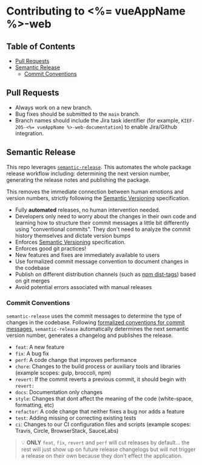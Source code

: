 # Contributing to <%= vueAppName %>-web

<!-- START doctoc generated TOC please keep comment here to allow auto update -->
<!-- DON'T EDIT THIS SECTION, INSTEAD RE-RUN doctoc TO UPDATE -->
## Table of Contents

- [Pull Requests](#pull-requests)
- [Semantic Release](#semantic-release)
  - [Commit Conventions](#commit-conventions)

<!-- END doctoc generated TOC please keep comment here to allow auto update -->

## Pull Requests

- Always work on a new branch.
- Bug fixes should be submitted to the `main` branch.
- Branch names should include the Jira task identifier (for example,
  `KIEF-205-<%= vueAppName %>-web-documentation`) to enable Jira/Github integration.

## Semantic Release

This repo leverages
[`semantic-release`](https://semantic-release.gitbook.io/semantic-release/).
This automates the whole package release workflow including: determining the
next version number, generating the release notes and publishing the package.

This removes the immediate connection between human emotions and version
numbers, strictly following the [Semantic Versioning](http://semver.org/)
specification.

- Fully **automated** releases, no human intervention needed.
- Developers only need to worry about the changes in their own code and learning
  how to structure their commit messages a little bit differently using
  "conventional commits". They don't need to analyze the commit history
  themselves and dictate version bumps
- Enforces [Semantic Versioning](https://semver.org/) specification.
- Enforces good git practices!
- New features and fixes are immediately available to users
- Use formalized commit message convention to document changes in the codebase
- Publish on different distribution channels (such as
  [npm dist-tags](https://docs.npmjs.com/cli/dist-tag)) based on git merges
- Avoid potential errors associated with manual releases

### Commit Conventions

`semantic-release` uses the commit messages to determine the type of changes in
the codebase. Following
[formalized conventions for commit messages](https://www.conventionalcommits.org/en/v1.0.0/),
`semantic-release` automatically determines the next semantic version number,
generates a changelog and publishes the release.

- `feat`: A new feature
- `fix`: A bug fix
- `perf`: A code change that improves performance
- `chore`: Changes to the build process or auxiliary tools and libraries
  (example scopes: gulp, broccoli, npm)
- `revert`: If the commit reverts a previous commit, it should begin with
  `revert: `
- `docs`: Documentation only changes
- `style`: Changes that dont affect the meaning of the code (white-space,
  formatting, etc)
- `refactor`: A code change that neither fixes a bug nor adds a feature
- `test`: Adding missing or correcting existing tests
- `ci`: Changes to our CI configuration files and scripts (example scopes:
  Travis, Circle, BrowserStack, SauceLabs)

> 💡 **ONLY** `feat`, `fix`, `revert` and `perf` will cut releases by default...
> the rest will just show up on future release changelogs but will not trigger a
> release on their own because they don't effect the application.
